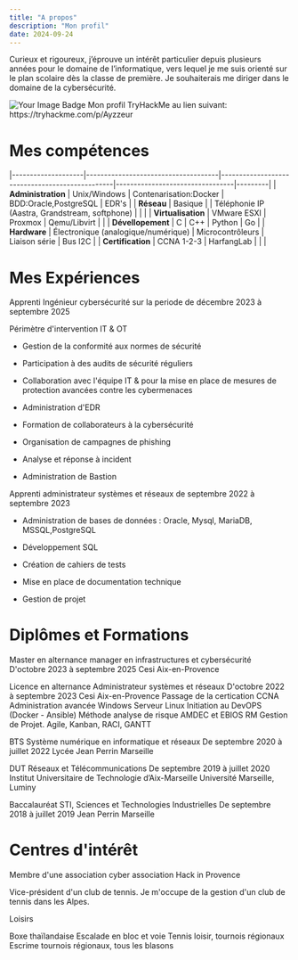 ```yaml
---
title: "A propos"
description: "Mon profil"
date: 2024-09-24
---
```

Curieux et rigoureux, j’éprouve un intérêt particulier depuis plusieurs années pour le domaine de l’informatique, vers lequel je me suis orienté sur le plan scolaire dès la classe de première. Je souhaiterais me diriger dans le domaine de la cybersécurité.

<img src="https://tryhackme-badges.s3.amazonaws.com/Ayzzeur.png" alt="Your Image Badge" />
Mon profil TryHackMe au lien suivant: https://tryhackme.com/p/Ayzzeur


# Mes compétences

|--------------------|-------------------------------------|------------------------------------------------|---------------------------------|---------|
| **Administration** | Unix/Windows                        | Contenarisation:Docker                         | BDD:Oracle,PostgreSQL           | EDR's   |
| **Réseau**         | Basique     |                        | Téléphonie IP (Aastra, Grandstream, softphone) |                                 |         |
| **Virtualisation** | VMware ESXI                         | Proxmox                                        | Qemu/Libvirt                    |         |
| **Dévellopement**  | C                                   | C++                                            | Python                          | Go      |
| **Hardware**       | Électronique (analogique/numérique) | Microcontrôleurs                               | Liaison série                   | Bus I2C |
| **Certification**  | CCNA 1-2-3                          | HarfangLab                                     |  |         |

# Mes Expériences
Apprenti Ingénieur cybersécurité sur la periode de décembre 2023 à septembre 2025

Périmètre d'intervention IT & OT

- Gestion de la conformité aux normes de sécurité
  
- Participation à des audits de sécurité réguliers

- Collaboration avec l'équipe IT & pour la mise en place de mesures de protection
  avancées contre les cybermenaces
  
- Administration d'EDR
  
- Formation de collaborateurs à la cybersécurité
  
- Organisation de campagnes de phishing
  
- Analyse et réponse à incident
  
- Administration de Bastion
  

Apprenti administrateur systèmes et réseaux de septembre 2022 à septembre 2023

- Administration de bases de données : Oracle, Mysql, MariaDB, MSSQL,PostgreSQL
  
- Développement SQL
  
- Création de cahiers de tests
  
- Mise en place de documentation technique
  
- Gestion de projet

# Diplômes et Formations
Master en alternance manager en infrastructures et cybersécurité
D'octobre 2023 à septembre 2025 Cesi Aix-en-Provence

Licence en alternance Administrateur systèmes et réseaux
D'octobre 2022 à septembre 2023 Cesi Aix-en-Provence
Passage de la certication CCNA
Administration avancée Windows Serveur
Linux Initiation au DevOPS (Docker - Ansible)
Méthode analyse de risque AMDEC et EBIOS RM
Gestion de Projet. Agile, Kanban, RACI, GANTT

BTS Système numérique en informatique et réseaux
De septembre 2020 à juillet 2022 Lycée Jean Perrin Marseille

DUT Réseaux et Télécommunications
De septembre 2019 à juillet 2020
Institut Universitaire de Technologie d’Aix-Marseille Université Marseille, Luminy

Baccalauréat STI, Sciences et Technologies Industrielles
De septembre 2018 à juillet 2019 Jean Perrin Marseille

# Centres d'intérêt
Membre d'une association cyber association Hack in Provence

Vice-président d'un club de tennis. Je m'occupe de la gestion d'un club de tennis dans les Alpes.

Loisirs

Boxe thaïlandaise
Escalade en bloc et voie
Tennis loisir, tournois régionaux
Escrime tournois régionaux, tous les blasons 